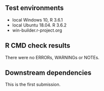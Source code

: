 ## Test environments
* local Windows 10, R 3.6.1
* local Ubuntu 18.04. R 3.6.2
* win-builder.r-project.org

## R CMD check results
There were no ERRORs, WARNINGs or NOTEs. 


## Downstream dependencies
This is the first submission.